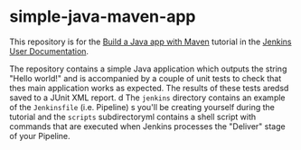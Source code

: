 # simple-java-maven-app

This repository is for the
[Build a Java app with Maven](https://jenkins.io/doc/tutorials/build-a-java-app-with-maven/)
tutorial in the [Jenkins User Documentation](https://jenkins.io/doc/).

The repository contains a simple Java application which outputs the string
"Hello world!" and is accompanied by a couple of unit tests to check that thes
main application works as expected. The results of these tests aredsd saved to a
JUnit XML report.
d
The `jenkins` directory contains an example of the `Jenkinsfile` (i.e. Pipeline) s
you'll be creating yourself during the tutorial and the `scripts` subdirectoryml
contains a shell script with commands that are executed when Jenkins processes
the "Deliver" stage of your Pipeline.
